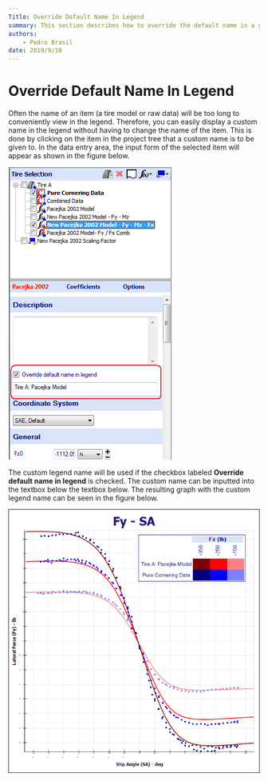 ```yaml
---
Title: Override Default Name In Legend
summary: This section describes how to override the default name in a graph's legend.
authors:
    - Pedro Brasil   
date: 2019/9/10
---
```


# Override Default Name In Legend

Often the name of an item (a tire model or raw data) will be too long to conveniently view in the legend. Therefore, you can easily display a custom name in the legend without having to change the name of the item. This is done by clicking on the item in the project tree that a custom name is to be given to. In the data entry area, the input form of the selected item will appear as shown in the figure below.

![Override Legend Name](../img/8_Tips_and_Tricks/8_C_override_legend_name.png)

The custom legend name will be used if the checkbox labeled __Override default name in legend__ is checked. The custom name can be inputted into the textbox below the textbox below. The resulting graph with the custom legend name can be seen in the figure below.

![Custom Legend Names](../img/8_Tips_and_Tricks/8_C_custom_legend_names.png)